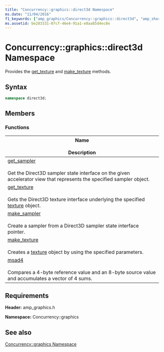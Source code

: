 ```yaml
---
title: "Concurrency::graphics::direct3d Namespace"
ms.date: "11/04/2016"
f1_keywords: ["amp_graphics/Concurrency::graphics::direct3d", "amp_short_vectors/Concurrency::graphics::direct3d"]
ms.assetid: be283331-07cf-46e4-91a1-e8aa85d4ec8e
---
```

# Concurrency::graphics::direct3d Namespace

Provides the [get_texture](concurrency-graphics-direct3d-namespace-functions.md#get_texture) and [make_texture](concurrency-graphics-direct3d-namespace-functions.md#make_texture) methods.

## Syntax

```cpp
namespace direct3d;
```

## Members

### Functions

|Name<br /><br /> Description|
|--------------------------|
|[get_sampler](concurrency-graphics-direct3d-namespace-functions.md#get_sampler)<br /><br /> Get the Direct3D sampler state interface on the given accelerator view that represents the specified sampler object.|
|[get_texture](concurrency-graphics-direct3d-namespace-functions.md#get_texture)<br /><br /> Gets the Direct3D texture interface underlying the specified [texture](texture-class.md) object.|
|[make_sampler](concurrency-graphics-direct3d-namespace-functions.md#make_sampler)<br /><br /> Create a sampler from a Direct3D sampler state interface pointer.|
|[make_texture](concurrency-graphics-direct3d-namespace-functions.md#make_texture)<br /><br /> Creates a [texture](texture-class.md) object by using the specified parameters.|
|[msad4](concurrency-graphics-direct3d-namespace-functions.md#msad4)<br /><br /> Compares a 4-byte reference value and an 8-byte source value and accumulates a vector of 4 sums.|

## Requirements

**Header:** amp_graphics.h

**Namespace:** Concurrency::graphics

## See also

[Concurrency::graphics Namespace](concurrency-graphics-namespace.md)
